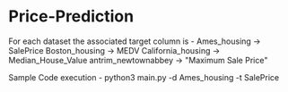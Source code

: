 # Price-Prediction

For each dataset the associated target column is -
Ames_housing -> SalePrice
Boston_housing -> MEDV
California_housing -> Median_House_Value
antrim_newtownabbey -> "Maximum Sale Price"

Sample Code execution - 
python3 main.py -d Ames_housing -t SalePrice
